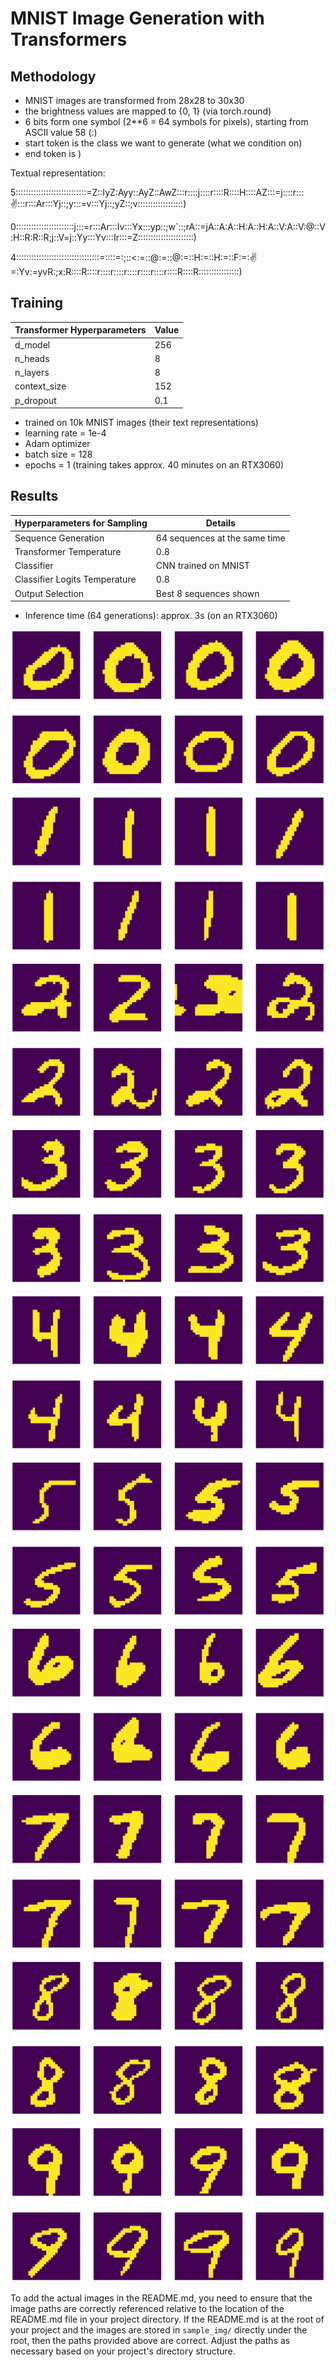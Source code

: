 # MNIST Image Generation with Transformers

## Methodology

- MNIST images are transformed from 28x28 to 30x30
- the brightness values are mapped to {0, 1} (via torch.round)
- 6 bits form one symbol (2**6 = 64 symbols for pixels), starting from ASCII value 58 (:)
- start token is the class we want to generate (what we condition on)
- end token is )

Textual representation:


5::::::::::::::::::::::::::::=Z::IyZ:Ayy::AyZ::AwZ:::r::::j::::r::::R::::H::::AZ:::=j::::r::::v::::r:::Ar:::Yj::;y:::=v:::Yj::;yZ::;v::::::::::::::::::)


0:::::::::::::::::::::::j:::=r:::Ar:::Iv:::Yx:::yp::;w`::;rA::=jA::A:A::H:A::H:A::V:A::V:@::V:H::R:R::R;j::V=j::Yy:::Yv:::Ir:::=Z::::::::::::::::::::::)


4:::::::::::::::::::::::::::::::::=::::=:;::<:=::@:=::@:=::H:=::H:=::F:=::v:=:Yv:=yvR:;x:R::::R::::r::::r::::r::::r::::r::::r::::R::::R::::::::::::::::)

## Training

| Transformer Hyperparameters | Value |
|-----------------------------|-------|
| d_model                     | 256   |
| n_heads                     | 8     |
| n_layers                    | 8     |
| context_size                | 152   |
| p_dropout                   | 0.1   |

- trained on 10k MNIST images (their text representations)
- learning rate = 1e-4
- Adam optimizer
- batch size = 128
- epochs = 1 (training takes approx. 40 minutes on an RTX3060)

## Results

| Hyperparameters for Sampling  |          Details          |
|-------------------------------|---------------------------|
| Sequence Generation           | 64 sequences at the same time |
| Transformer Temperature       | 0.8                        |
| Classifier                    | CNN trained on MNIST      |
| Classifier Logits Temperature | 0.8                        |
| Output Selection              | Best 8 sequences shown    |

- Inference time (64 generations): approx. 3s (on an RTX3060)

![Sample 0](sample_img/0.png)

![Sample 1](sample_img/1.png)

![Sample 2](sample_img/2.png)

![Sample 3](sample_img/3.png)

![Sample 4](sample_img/4.png)

![Sample 5](sample_img/5.png)

![Sample 6](sample_img/6.png)

![Sample 7](sample_img/7.png)

![Sample 8](sample_img/8.png)

![Sample 9](sample_img/9.png)

To add the actual images in the README.md, you need to ensure that the image paths are correctly referenced relative to the location of the README.md file in your project directory. If the README.md is at the root of your project and the images are stored in `sample_img/` directly under the root, then the paths provided above are correct. Adjust the paths as necessary based on your project's directory structure.

